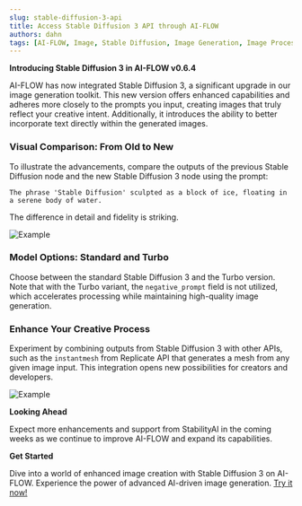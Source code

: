 ```yaml
---
slug: stable-diffusion-3-api
title: Access Stable Diffusion 3 API through AI-FLOW
authors: dahn
tags: [AI-FLOW, Image, Stable Diffusion, Image Generation, Image Processing]
---
```


<head>
  <meta name="twitter:card" content="summary_large_image"/>
  <meta name="twitter:title" content="Stable Diffusion 3 now available in AI-FLOW" /> 
  <meta name="twitter:description" content="AI-FLOW has now integrated Stable Diffusion 3, a significant upgrade in our image generation toolkit." />
  <meta name="twitter:creator" content="@AIFlowApp"/>
  <meta name="twitter:image" content="https://docs.ai-flow.net/img/blog-card-images/blog-sd3.png"/>
  <meta name="twitter:image:alt" content="AI-FLOW has now integrated Stable Diffusion 3, a significant upgrade in our image generation toolkit."/>
  <meta property="og:image" content="https://docs.ai-flow.net/img/blog-card-images/blog-sd3.png" data-rh="true"/>
</head>

**Introducing Stable Diffusion 3 in AI-FLOW v0.6.4**

AI-FLOW has now integrated Stable Diffusion 3, a significant upgrade in our image generation toolkit. This new version offers enhanced capabilities and adheres more closely to the prompts you input, creating images that truly reflect your creative intent. Additionally, it introduces the ability to better incorporate text directly within the generated images.

### Visual Comparison: From Old to New

To illustrate the advancements, compare the outputs of the previous Stable Diffusion node and the new Stable Diffusion 3 node using the prompt:

`The phrase 'Stable Diffusion' sculpted as a block of ice, floating in a serene body of water.`

The difference in detail and fidelity is striking.

![Example](/img/blog-images/stable-diffusion-3-api-1.png)

### Model Options: Standard and Turbo

Choose between the standard Stable Diffusion 3 and the Turbo version. Note that with the Turbo variant, the `negative_prompt` field is not utilized, which accelerates processing while maintaining high-quality image generation.

### Enhance Your Creative Process

Experiment by combining outputs from Stable Diffusion 3 with other APIs, such as the `instantmesh` from Replicate API that generates a mesh from any given image input. This integration opens new possibilities for creators and developers.

![Example](/img/blog-images/stable-diffusion-3-api-2.png)

**Looking Ahead**

Expect more enhancements and support from StabilityAI in the coming weeks as we continue to improve AI-FLOW and expand its capabilities.

**Get Started**

Dive into a world of enhanced image creation with Stable Diffusion 3 on AI-FLOW. Experience the power of advanced AI-driven image generation. [Try it now!](https://app.ai-flow.net)
